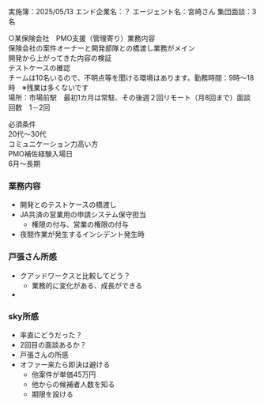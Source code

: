 実施簿：2025/05/13
エンド企業名：？
エージェント名：宮崎さん
集団面談：3名


○某保険会社　PMO支援（管理寄り）業務内容  
保険会社の案件オーナーと開発部隊との橋渡し業務がメイン  
開発から上がってきた内容の検証  
テストケースの確認  
チームは10名いるので、不明点等を聞ける環境はあります。勤務時間：9時～18時　※残業は多くないです  
場所：市場前駅　最初1カ月は常駐、その後週２回リモート（月8回まで）面談回数　1－2回　

必須条件  
20代～30代  
コミュニケーション力高い方  
PMO補佐経験入場日  
6月～長期

### 業務内容
- 開発とのテストケースの橋渡し
- JA共済の営業用の申請システム保守担当
	- 権限の付与、営業の権限の付与
- 夜間作業が発生するインシデント発生時

### 戸張さん所感
- クアッドワークスと比較してどう？
	- 業務的に変化がある、成長ができる
- 

### sky所感
- 率直にどうだった？
- 2回目の面談あるか？
- 戸張さんの所感
- オファー来たら即決は避ける
	- 他案件が単価45万円
	- 他からの候補者人数を知る
	- 期限を設ける